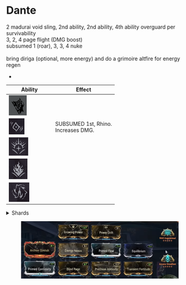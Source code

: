 # Dante

2 madurai void sling, 2nd ability, 2nd ability, 4th ability overguard per survivability\
3, 2, 4 page flight (DMG boost)\
subsumed 1 (roar), 3, 3, 4 nuke\
\
bring diriga (optional, more energy) and do a grimoire altfire for energy regen

*

<table><thead><tr><th width="111">Ability</th><th>Effect</th></tr></thead><tbody><tr><td><img src=".gitbook/assets/image (133).png" alt="" data-size="original"></td><td></td></tr><tr><td><img src=".gitbook/assets/image (134).png" alt="" data-size="original"></td><td>SUBSUMED 1st, Rhino. <br>Increases DMG.</td></tr><tr><td><img src=".gitbook/assets/image (135).png" alt="" data-size="original"></td><td></td></tr><tr><td><img src=".gitbook/assets/image (136).png" alt="" data-size="original"></td><td></td></tr><tr><td><img src=".gitbook/assets/image (137).png" alt="" data-size="original"></td><td></td></tr></tbody></table>



<details>

<summary>Shards</summary>

![](<.gitbook/assets/image (127).png>)![](<.gitbook/assets/image (128).png>)![](<.gitbook/assets/image (131).png>)![](<.gitbook/assets/image (130).png>)![](<.gitbook/assets/image (129).png>)

</details>

<figure><img src=".gitbook/assets/image (132).png" alt=""><figcaption></figcaption></figure>
